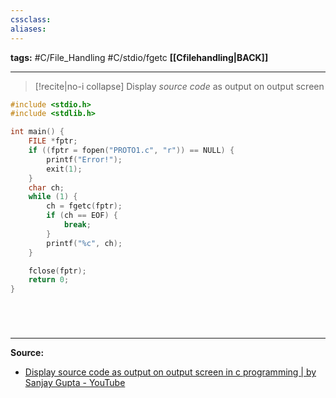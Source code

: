 ```yaml
---
cssclass: 
aliases:
---
```

**tags:** #C/File_Handling #C/stdio/fgetc 
**[[Cfilehandling|BACK]]**

---
>[!recite|no-i collapse] Display *source code* as output on output screen
```C
#include <stdio.h>
#include <stdlib.h>

int main() {
    FILE *fptr;
    if ((fptr = fopen("PROTO1.c", "r")) == NULL) {
        printf("Error!");
        exit(1);
    }
    char ch;
    while (1) {
        ch = fgetc(fptr);
        if (ch == EOF) {
            break;
        }
        printf("%c", ch);
    }

    fclose(fptr);
    return 0;
}
```
# 

<br>

---
**Source:**
- [Display source code as output on output screen in c programming | by Sanjay Gupta - YouTube](https://www.youtube.com/watch?v=RvQj5epLpJ0&list=PL-gW8Fj5TGrpVCun29h8HqtysUq6OPq3X&index=19)
